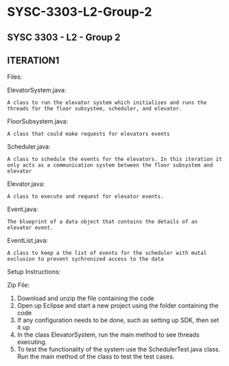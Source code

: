 # SYSC-3303-L2-Group-2
SYSC 3303 - L2 - Group 2
------------------------
ITERATION1
------------------------

Files:

ElevatorSystem.java:

    A class to run the elevator system which initializes and runs the threads for the floor subsystem, scheduler, and elevator.
    
FloorSubsystem.java:

    A class that could make requests for elevators events
    
Scheduler.java:

    A class to schedule the events for the elevators. In this iteration it only acts as a communication system between the floor subsystem and elevator
    
Elevator.java:

    A class to execute and request for elevator events.
    
Event.java:

    The blueprint of a data object that contains the details of an elevator event.
    
EventList.java:

    A class to keep a the list of events for the scheduler with mutal exclusion to prevent sychronized access to the data


Setup Instructions:

Zip File:
1) Download and unzip the file containing the code
2) Open up Eclipse and start a new project using the folder containing the code
3) If any configuration needs to be done, such as setting up SDK, then set it up
4) In the class ElevatorSystem, run the main method to see threads executing. 
5) To test the functionality of the system use the SchedulerTest.java class. Run the main method of 
   the class to test the test cases. 
